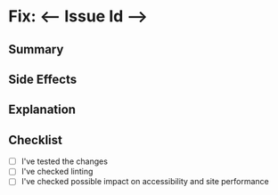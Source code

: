 # Fix: <-- Issue Id -->

## Summary

<!-- Summarize the fix concisely, e.g. 'Fixed flashing sidebar' -->

## Side Effects

<!-- What will be affected, if any, by this change besides the direct bug, e.g. 'Removed CLs on first load' -->

## Explanation

<!-- Provide, if possible, a short explanation how you fixed the bug, e.g. 'I changed the units from px to rem' -->

## Checklist

-   [ ] I've tested the changes
-   [ ] I've checked linting
-   [ ] I've checked possible impact on accessibility and site performance
